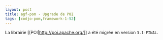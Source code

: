```yaml
---
layout: post
title: agf-pom - Upgrade de POI
tags: [codjo-pom,framework-1-52]
---
```

La librairie [[POI|http://poi.apache.org/]] a été migrée en version ```3.1-FINAL```.